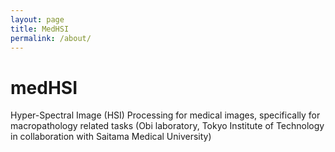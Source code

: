 ```yaml
---
layout: page
title: MedHSI
permalink: /about/
---
```


# medHSI #

Hyper-Spectral Image (HSI) Processing for medical images, specifically for macropathology related tasks (Obi laboratory, Tokyo Institute of Technology in collaboration with Saitama Medical University)